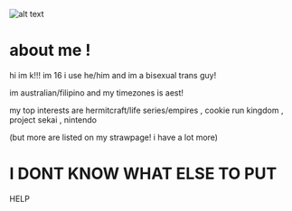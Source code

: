 ![alt text](jeremisterr/assets/images/E76D07CF-68F7-41E0-A63E-AF00E00BF3FC.png)
# about me !
<p> hi im k!!! im 16 i use he/him and im a bisexual trans guy! </p>
</p> im australian/filipino and my timezones is aest! </p>
<p> my top interests are hermitcraft/life series/empires , cookie run kingdom , project sekai , nintendo </p>
<p> (but more are listed on my strawpage! i have a lot more) </p>

# I DONT KNOW WHAT ELSE TO PUT
HELP
